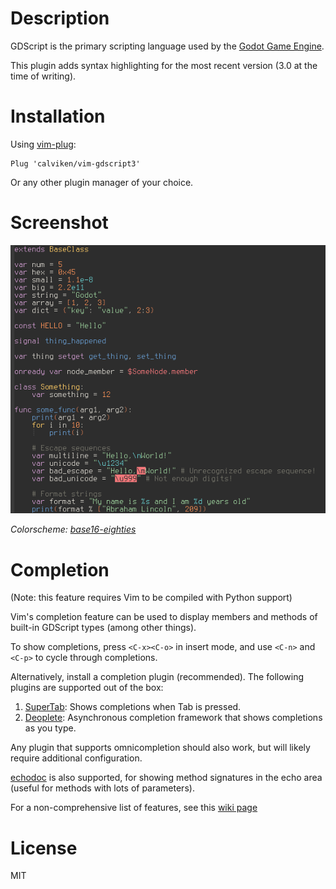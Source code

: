 # Description
GDScript is the primary scripting language used by the [Godot Game Engine](https://godotengine.org/).

This plugin adds syntax highlighting for the most recent version (3.0 at the time of writing).

# Installation
Using [vim-plug](https://github.com/junegunn/vim-plug):

    Plug 'calviken/vim-gdscript3'
    
Or any other plugin manager of your choice.

# Screenshot
![Screenshot](screenshot.png)

*Colorscheme: [base16-eighties](https://github.com/chriskempson/base16-vim)*

# Completion
(Note: this feature requires Vim to be compiled with Python support)

Vim's completion feature can be used to display members and methods of built-in GDScript types (among other things).

To show completions, press `<C-x><C-o>` in insert mode, and use `<C-n>` and `<C-p>` to cycle through completions.

Alternatively, install a completion plugin (recommended). The following plugins are supported out of the box:

1. [SuperTab](https://github.com/ervandew/supertab): Shows completions when Tab is pressed.
2. [Deoplete](https://github.com/Shougo/deoplete.nvim): Asynchronous completion framework that shows completions as you type. 

Any plugin that supports omnicompletion should also work, but will likely require additional configuration.

[echodoc](https://github.com/Shougo/echodoc.vim) is also supported, for showing method signatures in the echo area (useful for methods with lots of parameters).

For a non-comprehensive list of features, see this [wiki page](https://github.com/calviken/vim-gdscript3/wiki/Completion)

# License
MIT
